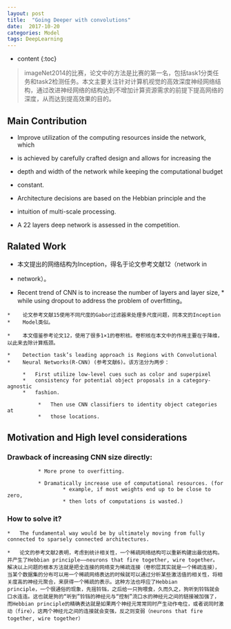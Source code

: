 ```yaml
---
layout: post
title:  "Going Deeper with convolutions"
date:  2017-10-20
categories: Model
tags: DeepLearning
---
```


* content
{:toc}




>imageNet2014的比赛，论文中的方法是比赛的第一名，包括task1分类任务和task2检测任务。本文主要关注针对计算机视觉的高效深度神经网络结构，通过改进神经网络的结构达到不增加计算资源需求的前提下提高网络的深度，从而达到提高效果的目的。

## Main Contribution


*    Improve utilization of the computing resources inside the network, which
*    is achieved by carefully crafted design and allows for increasing the
*    depth and width of the network while keeping the computational budget
*    constant.

*    Architecture decisions are based on the Hebbian principle and the
*    intuition of multi-scale processing.

*    A 22 layers deep network is assessed in the competition.

##  Ralated Work

*    本文提出的网络结构为Inception，得名于论文参考文献12（network in
*    network）。

*    Recent trend of CNN is to increase the number of layers and layer size,
	*    while using dropout to address the problem of overfitting。

	*    论文参考文献15使用不同尺度的Gabor过滤器来处理多尺度问题，同本文的Inception
	*    Model类似。

	*    本文借鉴参考论文12，使用了很多1×1的卷积核。卷积核在本文中的作用主要在于降维，以此来去除计算瓶颈。

	*    Detection task’s leading approach is Regions with Convolutional
	*    Neural Networks(R-CNN) (参考文献6)。该方法分为两步：

	     *   First utilize low-level cues such as color and superpixel
		 *   consistency for potential object proposals in a category-agnostic
		 *   fashion.

		      *   Then use CNN classifiers to identity object categories at
			  *   those locations.

## Motivation and High level considerations

### Drawback of increasing CNN size directly:

			  * More prone to overfitting.

			  * Dramatically increase use of computational resources. (for
					  * example, if most weights end up to be close to zero,
					  * then lots of computations is wasted.)

### How to solve it?

	*   The fundamental way would be by ultimately moving from fully connected to sparsely connected architectures.

    *   论文的参考文献2表明，考虑到统计相关性，一个稀疏网络结构可以重新构建出最优结构。并产生了Hebbian principle——neurons that fire together, wire together。
	解决以上问题的根本方法就是把全连接的网络变为稀疏连接（卷积层其实就是一个稀疏连接），当某个数据集的分布可以用一个稀疏网络表达的时候就可以通过分析某些激活值的相关性，将相关度高的神经元聚合，来获得一个稀疏的表示。这种方法也呼应了Hebbian
	principle，一个很通俗的现象，先摇铃铛，之后给一只狗喂食，久而久之，狗听到铃铛就会口水连连。这也就是狗的“听到”铃铛的神经元与“控制”流口水的神经元之间的链接被加强了，而Hebbian principle的精确表达就是如果两个神经元常常同时产生动作电位，或者说同时激动（fire），这两个神经元之间的连接就会变强，反之则变弱（neurons that fire together, wire together）

